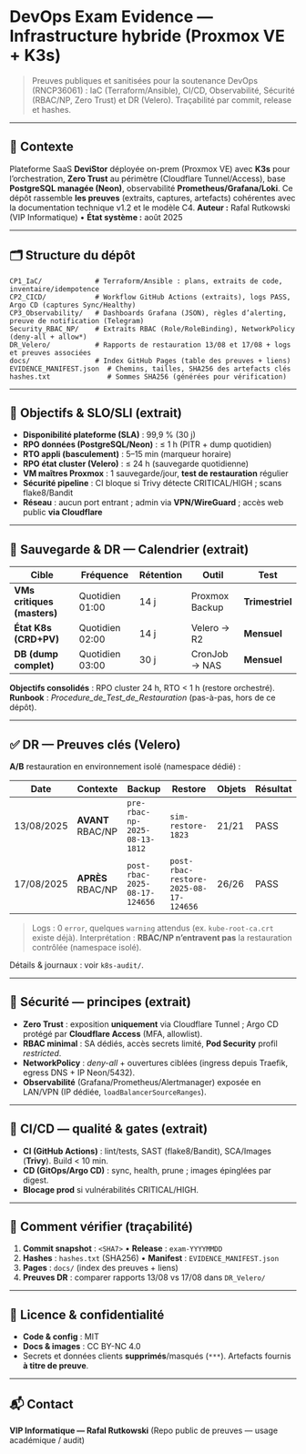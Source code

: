 # DevOps Exam Evidence — Infrastructure hybride (Proxmox VE + K3s)

> Preuves publiques et sanitisées pour la soutenance DevOps (RNCP36061) :
> IaC (Terraform/Ansible), CI/CD, Observabilité, Sécurité (RBAC/NP, Zero Trust) et DR (Velero).
> Traçabilité par commit, release et hashes.

---

## 📌 Contexte

Plateforme SaaS **DeviStor** déployée on-prem (Proxmox VE) avec **K3s** pour l’orchestration, **Zero Trust** au périmètre (Cloudflare Tunnel/Access), base **PostgreSQL managée (Neon)**, observabilité **Prometheus/Grafana/Loki**. Ce dépôt rassemble **les preuves** (extraits, captures, artefacts) cohérentes avec la documentation technique v1.2 et le modèle C4.
**Auteur :** Rafal Rutkowski (VIP Informatique) • **État système :** août 2025

---

## 🗂️ Structure du dépôt

```
CP1_IaC/             # Terraform/Ansible : plans, extraits de code, inventaire/idempotence
CP2_CICD/            # Workflow GitHub Actions (extraits), logs PASS, Argo CD (captures Sync/Healthy)
CP3_Observability/   # Dashboards Grafana (JSON), règles d’alerting, preuve de notification (Telegram)
Security_RBAC_NP/    # Extraits RBAC (Role/RoleBinding), NetworkPolicy (deny-all + allow*)
DR_Velero/           # Rapports de restauration 13/08 et 17/08 + logs et preuves associées
docs/                # Index GitHub Pages (table des preuves + liens)
EVIDENCE_MANIFEST.json  # Chemins, tailles, SHA256 des artefacts clés
hashes.txt              # Sommes SHA256 (générées pour vérification)
```

---

## 🎯 Objectifs & SLO/SLI (extrait)

* **Disponibilité plateforme (SLA)** : 99,9 % (30 j)
* **RPO données (PostgreSQL/Neon)** : ≤ 1 h (PITR + dump quotidien)
* **RTO appli (basculement)** : 5–15 min (marqueur horaire)
* **RPO état cluster (Velero)** : ≤ 24 h (sauvegarde quotidienne)
* **VM maîtres Proxmox** : 1 sauvegarde/jour, **test de restauration** régulier
* **Sécurité pipeline** : CI bloque si Trivy détecte CRITICAL/HIGH ; scans flake8/Bandit
* **Réseau** : aucun port entrant ; admin via **VPN/WireGuard** ; accès web public **via Cloudflare**

---

## 🔄 Sauvegarde & DR — Calendrier (extrait)

| Cible                       | Fréquence       | Rétention | Outil          | **Test**        |
| --------------------------- | --------------- | --------- | -------------- | --------------- |
| **VMs critiques (masters)** | Quotidien 01:00 | 14 j      | Proxmox Backup | **Trimestriel** |
| **État K8s (CRD+PV)**       | Quotidien 02:00 | 14 j      | Velero → R2    | **Mensuel**     |
| **DB (dump complet)**       | Quotidien 03:00 | 30 j      | CronJob → NAS  | **Mensuel**     |

**Objectifs consolidés** : RPO cluster 24 h, RTO < 1 h (restore orchestré).
**Runbook** : *Procedure\_de\_Test\_de\_Restauration* (pas-à-pas, hors de ce dépôt).

---

## ✅ DR — Preuves clés (Velero)

**A/B** restauration en environnement isolé (namespace dédié) :

| Date       | Contexte          | Backup                        | Restore                               | Objets | Résultat |
| ---------- | ----------------- | ----------------------------- | ------------------------------------- | ------ | -------- |
| 13/08/2025 | **AVANT** RBAC/NP | `pre-rbac-np-2025-08-13-1812` | `sim-restore-1823`                    | 21/21  | PASS     |
| 17/08/2025 | **APRÈS** RBAC/NP | `post-rbac-2025-08-17-124656` | `post-rbac-restore-2025-08-17-124656` | 26/26  | PASS     |

> Logs : 0 `error`, quelques `warning` attendus (ex. `kube-root-ca.crt` existe déjà).
> Interprétation : **RBAC/NP n’entravent pas** la restauration contrôlée (namespace isolé).

Détails & journaux : voir `k8s-audit/`.

---

## 🔐 Sécurité — principes (extrait)

* **Zero Trust** : exposition **uniquement** via Cloudflare Tunnel ; Argo CD protégé par **Cloudflare Access** (MFA, allowlist).
* **RBAC minimal** : SA dédiés, accès secrets limité, **Pod Security** profil *restricted*.
* **NetworkPolicy** : *deny-all* + ouvertures ciblées (ingress depuis Traefik, egress DNS + IP Neon/5432).
* **Observabilité** (Grafana/Prometheus/Alertmanager) exposée en LAN/VPN (IP dédiée, `loadBalancerSourceRanges`).

---

## 🧪 CI/CD — qualité & gates (extrait)

* **CI (GitHub Actions)** : lint/tests, SAST (flake8/Bandit), SCA/Images (**Trivy**). Build < 10 min.
* **CD (GitOps/Argo CD)** : sync, health, prune ; images épinglées par digest.
* **Blocage prod** si vulnérabilités CRITICAL/HIGH.

---

## 🔎 Comment vérifier (traçabilité)

1. **Commit snapshot** : `<SHA7>` • **Release** : `exam-YYYYMMDD`
2. **Hashes** : `hashes.txt` (SHA256) • **Manifest** : `EVIDENCE_MANIFEST.json`
3. **Pages** : `docs/` (index des preuves + liens)
4. **Preuves DR** : comparer rapports 13/08 vs 17/08 dans `DR_Velero/`

---

## 📄 Licence & confidentialité

* **Code & config** : MIT
* **Docs & images** : CC BY-NC 4.0
* Secrets et données clients **supprimés**/masqués (`***`). Artefacts fournis **à titre de preuve**.

---

## 📬 Contact

**VIP Informatique — Rafal Rutkowski**
(Repo public de preuves — usage académique / audit)
